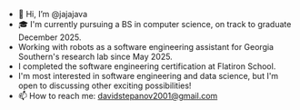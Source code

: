 - 👋 Hi, I’m @jajajava
- 🎓 I'm currently pursuing a BS in computer science, on track to graduate December 2025.
- Working with robots as a software engineering assistant for Georgia Southern's research lab since May 2025.
- I completed the software engineering certification at Flatiron School.
- I'm most interested in software engineering and data science, but I'm open to discussing other exciting possibilities!
- 📫 How to reach me: davidstepanov2001@gmail.com

<!---
jajajava/jajajava is a ✨ special ✨ repository because its `README.md` (this file) appears on your GitHub profile.
You can click the Preview link to take a look at your changes.
--->
